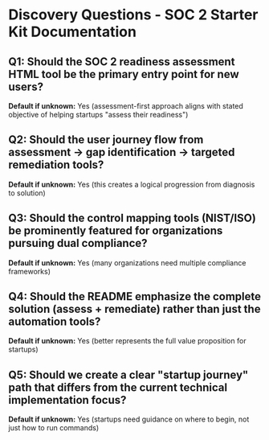 # Discovery Questions - SOC 2 Starter Kit Documentation

## Q1: Should the SOC 2 readiness assessment HTML tool be the primary entry point for new users?
**Default if unknown:** Yes (assessment-first approach aligns with stated objective of helping startups "assess their readiness")

## Q2: Should the user journey flow from assessment → gap identification → targeted remediation tools?
**Default if unknown:** Yes (this creates a logical progression from diagnosis to solution)

## Q3: Should the control mapping tools (NIST/ISO) be prominently featured for organizations pursuing dual compliance?
**Default if unknown:** Yes (many organizations need multiple compliance frameworks)

## Q4: Should the README emphasize the complete solution (assess + remediate) rather than just the automation tools?
**Default if unknown:** Yes (better represents the full value proposition for startups)

## Q5: Should we create a clear "startup journey" path that differs from the current technical implementation focus?
**Default if unknown:** Yes (startups need guidance on where to begin, not just how to run commands)
